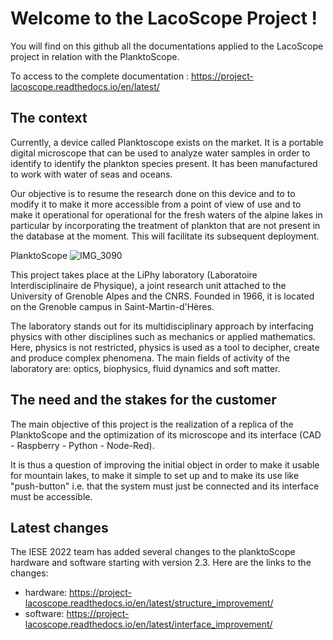 # Welcome to the LacoScope Project !
You will find on this github all the documentations applied to the LacoScope project in relation with the PlanktoScope.

To access to the complete documentation : https://project-lacoscope.readthedocs.io/en/latest/

## The context

Currently, a device called Planktoscope exists on the market. It is a portable digital microscope that can be used to analyze water samples in order to identify to identify the plankton species present. It has been manufactured to work with water of seas and oceans.

Our objective is to resume the research done on this device and to to modify it to make it more accessible from a point of view of use and to make it operational for operational for the fresh waters of the alpine lakes in particular by incorporating the treatment of plankton that are not present in the database at the moment. This will facilitate its subsequent deployment.

PlanktoScope
![IMG_3090](https://user-images.githubusercontent.com/95240260/158336658-1b0a6ebc-04f5-4ef6-9c9f-e9c6f2c506c9.JPEG)

This project takes place at the LiPhy laboratory (Laboratoire Interdisciplinaire de Physique), a joint research unit attached to the University of Grenoble Alpes and the CNRS. Founded in 1966, it is located on the Grenoble campus in Saint-Martin-d'Hères.

The laboratory stands out for its multidisciplinary approach by interfacing physics with other disciplines such as mechanics or applied mathematics. Here, physics is not restricted, physics is used as a tool to decipher, create and produce complex phenomena. The main fields of activity of the laboratory are: optics, biophysics, fluid dynamics and soft matter.

## The need and the stakes for the customer

The main objective of this project is the realization of a replica of the PlanktoScope and the optimization of its microscope and its interface (CAD - Raspberry - Python - Node-Red).

It is thus a question of improving the initial object in order to make it usable for mountain lakes, to make it simple to set up and to make its use like "push-button" i.e. that the system must just be connected and its interface must be accessible.

## Latest changes

The IESE 2022 team has added several changes to the planktoScope hardware and software starting with version 2.3. Here are the links to the changes:
- hardware: https://project-lacoscope.readthedocs.io/en/latest/structure_improvement/
- software: https://project-lacoscope.readthedocs.io/en/latest/interface_improvement/

